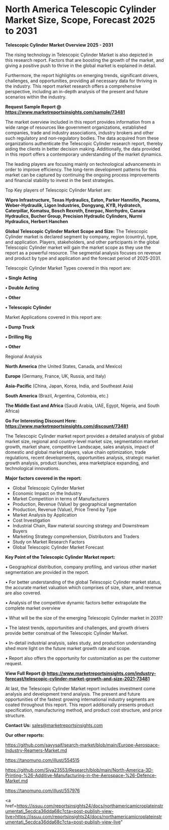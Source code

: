 # North America Telescopic Cylinder Market Size, Scope, Forecast 2025 to 2031

<Strong> Telescopic Cylinder Market Overview 2025 - 2031</strong>

The rising technology in Telescopic Cylinder Market is also depicted in this research report. Factors that are boosting the growth of the market, and giving a positive push to thrive in the global market is explained in detail.

Furthermore, the report highlights on emerging trends, significant drivers, challenges, and opportunities, providing all necessary data for thriving in the industry. This report market research offers a comprehensive perspective, including an in-depth analysis of the present and future scenarios within the industry.

<strong>Request Sample Report @ <a href=https://www.marketreportsinsights.com/sample/73481>https://www.marketreportsinsights.com/sample/73481</a></strong>

The market overview included in this report provides information from a wide range of resources like government organizations, established companies, trade and industry associations, industry brokers and other such regulatory and non-regulatory bodies. The data acquired from these organizations authenticate the Telescopic Cylinder research report, thereby aiding the clients in better decision making. Additionally, the data provided in this report offers a contemporary understanding of the market dynamics.

The leading players are focusing mainly on technological advancements in order to improve efficiency. The long-term development patterns for this market can be captured by continuing the ongoing process improvements and financial stability to invest in the best strategies.

Top Key players of Telescopic Cylinder Market are:

<strong>Wipro Infrastructure, Texas Hydraulics, Eaton, Parker Hannifin, Pacoma, Weber-Hydraulik, Ligon Industries, Dongyang, KYB, Hydratech, Caterpillar, Komatsu, Bosch Rexroth, Enerpac, Norrhydro, Canara Hydraulics, Bucher Group, Precision Hydraulic Cylinders, Nurmi Hydraulics, Herbert Hanchen</strong>

<strong><b>Global Telescopic Cylinder Market Scope and Size:</b></strong>
The Telescopic Cylinder market is declared segment by company, region (country), type, and application. Players, stakeholders, and other participants in the global Telescopic Cylinder market will gain the market scope as they use the report as a powerful resource. The segmental analysis focuses on revenue and product by type and application and the forecast period of 2025-2031.

Telescopic Cylinder Market Types covered in this report are:

<strong>• Single Acting

• Double Acting

• Other

• Telescopic Cylinder</strong>

Market Applications covered in this report are:

<strong>• Dump Truck

• Drilling Rig

• Other</strong> 

Regional Analysis

<strong>North America</strong> (the United States, Canada, and Mexico)

<strong>Europe</strong> (Germany, France, UK, Russia, and Italy)

<strong>Asia-Pacific</strong> (China, Japan, Korea, India, and Southeast Asia)

<strong>South America</strong> (Brazil, Argentina, Colombia, etc.)

<strong>The Middle East and Africa</strong> (Saudi Arabia, UAE, Egypt, Nigeria, and South Africa)

<strong>Go For Interesting Discount Here: <a href=https://www.marketreportsinsights.com/discount/73481>https://www.marketreportsinsights.com/discount/73481</a></strong>

The Telescopic Cylinder market report provides a detailed analysis of global market size, regional and country-level market size, segmentation market growth, market share, competitive Landscape, sales analysis, impact of domestic and global market players, value chain optimization, trade regulations, recent developments, opportunities analysis, strategic market growth analysis, product launches, area marketplace expanding, and technological innovations.

<strong><b>Major factors covered in the report:</b></strong>
<ul>
  <li>Global Telescopic Cylinder Market </li>
  <li>Economic Impact on the Industry</li>
  <li>Market Competition in terms of Manufacturers</li>
  <li>Production, Revenue (Value) by geographical segmentation</li>
  <li>Production, Revenue (Value), Price Trend by Type</li>
  <li>Market Analysis by Application</li>
  <li>Cost Investigation</li>
  <li>Industrial Chain, Raw material sourcing strategy and Downstream Buyers</li>
  <li>Marketing Strategy comprehension, Distributors and Traders</li>
  <li>Study on Market Research Factors</li>
  <li>Global Telescopic Cylinder Market Forecast</li>
</ul>

<strong><b>Key Point of the Telescopic Cylinder Market report:</b></strong>

• Geographical distribution, company profiling, and various other market segmentation are provided in the report.

• For better understanding of the global Telescopic Cylinder market status, the accurate market valuation which comprises of size, share, and revenue are also covered.

• Analysis of the competitive dynamic factors better extrapolate the complete market overview

• What will be the size of the emerging Telescopic Cylinder market in 2031?

• The latest trends, opportunities and challenges, and growth drivers provide better construal of the Telescopic Cylinder Market.

• In-detail industrial analysis, sales study, and production understanding shed more light on the future market growth rate and scope.

• Report also offers the opportunity for customization as per the customer request.

<strong><b>View Full Report @ <a href=https://www.marketreportsinsights.com/industry-forecast/telescopic-cylinder-market-growth-and-size-2021-73481>https://www.marketreportsinsights.com/industry-forecast/telescopic-cylinder-market-growth-and-size-2021-73481</a></b></strong>


At last, the Telescopic Cylinder Market report includes investment come analysis and development trend analysis. The present and future opportunities of the fastest growing international industry segments are coated throughout this report. This report additionally presents product specification, manufacturing method, and product cost structure, and price structure.

<strong>Contact Us:</strong>
sales@marketreportsinsights.com

<strong>Our other reports:</strong>

<a href=https://github.com/sayysaif/search-market/blob/main/Europe-Aerospace-Industry-Reamers-Market.md>https://github.com/sayysaif/search-market/blob/main/Europe-Aerospace-Industry-Reamers-Market.md</a>

<a href=https://tanomuno.com/illust/554515>https://tanomuno.com/illust/554515</a>

<a href=https://github.com/Siya23553/Research/blob/main/North-America-3D-Printing-%26-Additive-Manufacturing-in-the-Aerospace-%26-Defence-Market.md>https://github.com/Siya23553/Research/blob/main/North-America-3D-Printing-%26-Additive-Manufacturing-in-the-Aerospace-%26-Defence-Market.md</a>

<a href=https://tanomuno.com/illust/557976>https://tanomuno.com/illust/557976</a>

<a href=https://issuu.com/reportsinsights24/docs/northamericamicroplateinstrumentati_5ecdca36dda68c?cta=post-publish-view-live>https://issuu.com/reportsinsights24/docs/northamericamicroplateinstrumentati_5ecdca36dda68c?cta=post-publish-view-live</a>"
